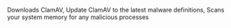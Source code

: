 Downloads ClamAV, Update ClamAV to the latest malware definitions, Scans your system memory for any malicious processes